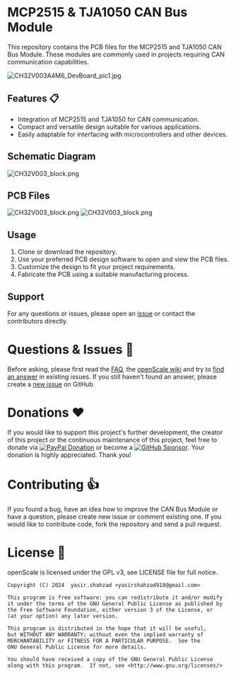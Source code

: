 # MCP2515 & TJA1050 CAN Bus Module

This repository contains the PCB files for the MCP2515 and TJA1050 CAN Bus Module. These modules are commonly used in projects requiring CAN communication capabilities.

![CH32V003A4M6_DevBoard_pic1.jpg](https://github.com/yasir-shahzad/MCP2515-CAN-Bus-Module/blob/master/images/MCP2515-CAN-Bus-Module.jpg)


## Features :clipboard:

- Integration of MCP2515 and TJA1050 for CAN communication.
- Compact and versatile design suitable for various applications.
- Easily adaptable for interfacing with microcontrollers and other devices.

## Schematic Diagram
![CH32V003_block.png](https://github.com/yasir-shahzad/MCP2515-CAN-Bus-Module/blob/master/images/Schematic.png)

## PCB Files
![CH32V003_block.png](https://github.com/yasir-shahzad/MCP2515-CAN-Bus-Module/blob/master/images/PCB-top.png)
![CH32V003_block.png](https://github.com/yasir-shahzad/MCP2515-CAN-Bus-Module/blob/master/images/PCB3D.png)

## Usage

1. Clone or download the repository.
2. Use your preferred PCB design software to open and view the PCB files.
3. Customize the design to fit your project requirements.
4. Fabricate the PCB using a suitable manufacturing process.

## Support

For any questions or issues, please open an [issue](https://github.com/yourrepository/issues) or contact the contributors directly.

# Questions & Issues :thinking:

Before asking, please first read the [FAQ](https://github.com/oliexdev/openScale/wiki/Frequently-Asked-Questions-(FAQ)), the [openScale wiki](https://github.com/oliexdev/openScale/wiki) and try to [find an answer](https://github.com/oliexdev/openScale/issues) in existing issues. If you still haven't found an answer, please create a [new issue](https://github.com/oliexdev/openScale/issues/new/choose) on GitHub.


# Donations :heart:

If you would like to support this project's further development, the creator of this project or the continuous maintenance of this project, feel free to donate via [![PayPal Donation](https://img.shields.io/badge/PayPal-00457C?style=for-the-badge&logo=paypal&logoColor=white)](https://www.paypal.com/cgi-bin/webscr?cmd=_s-xclick&hosted_button_id=H5KSTQA6TKTE4&source=url) or become a [![GitHub Sponsor](https://img.shields.io/badge/sponsor-30363D?style=for-the-badge&logo=GitHub-Sponsors&logoColor=#white)](https://github.com/sponsors/yasir-shahzad). Your donation is highly appreciated. Thank you!


# Contributing :+1:

If you found a bug, have an idea how to improve the CAN Bus Module or have a question, please create new issue or comment existing one. If you would like to contribute code, fork the repository and send a pull request.


# License :page_facing_up:

openScale is licensed under the GPL v3, see LICENSE file for full notice.

    Copyright (C) 2024  yasir.shahzad <yasirshahzad918@gmail.com>
    
    This program is free software: you can redistribute it and/or modify
    it under the terms of the GNU General Public License as published by
    the Free Software Foundation, either version 3 of the License, or
    (at your option) any later version.

    This program is distributed in the hope that it will be useful,
    but WITHOUT ANY WARRANTY; without even the implied warranty of
    MERCHANTABILITY or FITNESS FOR A PARTICULAR PURPOSE.  See the
    GNU General Public License for more details.

    You should have received a copy of the GNU General Public License
    along with this program.  If not, see <http://www.gnu.org/licenses/>
